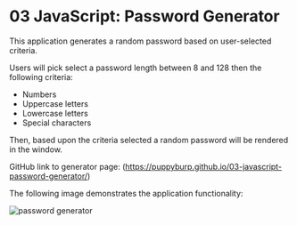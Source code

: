 # 03 JavaScript: Password Generator

This application generates a random password based on user-selected criteria. 

Users will pick select a password length between 8 and 128 then the following criteria:
* Numbers
* Uppercase letters
* Lowercase letters
* Special characters

Then, based upon the criteria selected a random password will be rendered in the window.


GitHub link to generator page: (https://puppyburp.github.io/03-javascript-password-generator/)


The following image demonstrates the application functionality:

![password generator](./Assets/03-javascript-password-generator.png)


